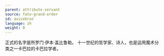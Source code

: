 ```yaml
---
parent: attribute.servant
source: fate-grand-order
id: avicebron
language: zh
weight: 0
---
```


正式的名字是所罗门·伊本·盖比鲁勒。
十一世纪的哲学家、诗人，也是运用魔术分类之一卡巴拉的卡巴拉学者。
